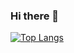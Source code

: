 ### Hi there 👋

[![Top Langs](https://github-readme-stats.vercel.app/api/top-langs/?username=KTmifune&hide=Makefile)](https://github.com/Ktmifune/github-readme-stats)

<!--
**KTmifune/KTmifune** is a ✨ _special_ ✨ repository because its `README.md` (this file) appears on your GitHub profile.

Here are some ideas to get you started:

- 🔭 I’m currently working on ...
- 🌱 I’m currently learning ...
- 👯 I’m looking to collaborate on ...
- 🤔 I’m looking for help with ...
- 💬 Ask me about ...
- 📫 How to reach me: ...
- 😄 Pronouns: ...
- ⚡ Fun fact: ...
-->
